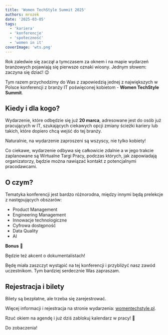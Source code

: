 ```yaml
---
title: 'Women TechStyle Summit 2025'
authors: mrozek
date: '2025-03-05'
tags:
  - 'kariera'
  - 'konferencje'
  - 'społeczność'
  - 'women in it'
coverImage: 'wts.png'
---
```


Rok zaledwie się zaczął a tymczasem za oknem i na mapie wydarzeń branżowych pojawiają się pierwsze oznaki wiosny. Jednym słowem: zaczyna się dziać! 😉 

Tym razem przychodzimy do Was z zapowiedzią jednej z największych w Polsce konferencji z branży IT poświęconej kobietom - **Women TechStyle Summit**.  

<!--truncate-->

## Kiedy i dla kogo? 

Wydarzenie, które odbędzie się już **20 marca**, adresowane jest do osób już pracujących w IT, szukających ciekawych opcji zmiany ścieżki kariery lub takich, które dopiero chcą wejść do tej branży.

Naturalnie, na wydarzenie zaproszeni są wszyscy, nie tylko kobiety!

Co ciekawe, wydarzenie odbywa się całkowicie zdalnie a w jego trakcie zaplanowane są Wirtualne Targi Pracy, podczas których, jak zapowiadają organizatorzy, będzie można nawiązać kontakt z potencjalnymi pracodawcami.  

## O czym?

Tematyka konferencji jest bardzo różnorodna, między innymi będą prelekcje z następujących obszarów:
* Product Management
* Engineering Management
* Innowacje technologiczne
* Cyfrowa dostępność
* Data Quality
* AI

**Bonus** 🎁

Będzie też akcent o dokumentalistach! 

Będę miała zaszczyt wystąpić na tej konferencji i przybliżyć nasz zawód uczestnikom. 
Tym bardziej serdecznie Was zapraszam. 

## Rejestracja i bilety

Bilety są bezpłatne, ale trzeba się zarejestrować. 

Więcej informacji i rejestracja na stronie wydarzenia: [womentechstyle.pl](https://womentechstyle.pl/).

Rzuć okiem na agendę i już dziś zablokuj kalendarz w pracy! 🙌

Do zobaczenia! 


